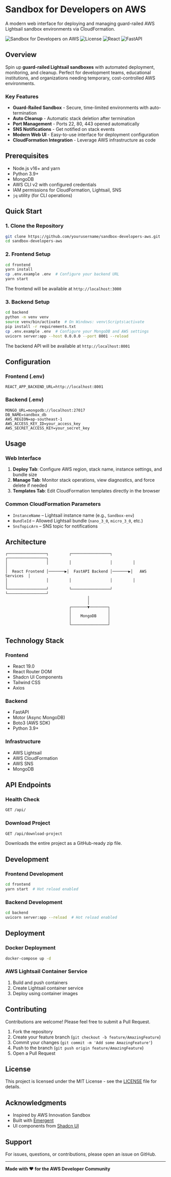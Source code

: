 # Sandbox for Developers on AWS

A modern web interface for deploying and managing guard-railed AWS Lightsail sandbox environments via CloudFormation.

![Sandbox for Developers on AWS](https://img.shields.io/badge/AWS-Lightsail-FF9900?style=flat&logo=amazon-aws)
![License](https://img.shields.io/badge/License-MIT-blue.svg)
![React](https://img.shields.io/badge/React-19.0-61DAFB?style=flat&logo=react)
![FastAPI](https://img.shields.io/badge/FastAPI-0.110-009688?style=flat&logo=fastapi)

## Overview

Spin up **guard-railed Lightsail sandboxes** with automated deployment, monitoring, and cleanup. Perfect for development teams, educational institutions, and organizations needing temporary, cost-controlled AWS environments.

### Key Features

- **Guard-Railed Sandbox** - Secure, time-limited environments with auto-termination
- **Auto Cleanup** - Automatic stack deletion after termination
- **Port Management** - Ports 22, 80, 443 opened automatically
- **SNS Notifications** - Get notified on stack events
- **Modern Web UI** - Easy-to-use interface for deployment configuration
- **CloudFormation Integration** - Leverage AWS infrastructure as code

## Prerequisites

- Node.js v16+ and yarn
- Python 3.9+
- MongoDB
- AWS CLI v2 with configured credentials
- IAM permissions for CloudFormation, Lightsail, SNS
- `jq` utility (for CLI operations)

## Quick Start

### 1. Clone the Repository

```bash
git clone https://github.com/yourusername/sandbox-developers-aws.git
cd sandbox-developers-aws
```

### 2. Frontend Setup

```bash
cd frontend
yarn install
cp .env.example .env  # Configure your backend URL
yarn start
```

The frontend will be available at `http://localhost:3000`

### 3. Backend Setup

```bash
cd backend
python -m venv venv
source venv/bin/activate  # On Windows: venv\Scripts\activate
pip install -r requirements.txt
cp .env.example .env  # Configure your MongoDB and AWS settings
uvicorn server:app --host 0.0.0.0 --port 8001 --reload
```

The backend API will be available at `http://localhost:8001`

## Configuration

### Frontend (.env)

```env
REACT_APP_BACKEND_URL=http://localhost:8001
```

### Backend (.env)

```env
MONGO_URL=mongodb://localhost:27017
DB_NAME=sandbox_db
AWS_REGION=ap-southeast-1
AWS_ACCESS_KEY_ID=your_access_key
AWS_SECRET_ACCESS_KEY=your_secret_key
```

## Usage

### Web Interface

1. **Deploy Tab**: Configure AWS region, stack name, instance settings, and bundle size
2. **Manage Tab**: Monitor stack operations, view diagnostics, and force delete if needed
3. **Templates Tab**: Edit CloudFormation templates directly in the browser

### Common CloudFormation Parameters

- `InstanceName` – Lightsail instance name (e.g., `Sandbox-env`)
- `BundleId` – Allowed Lightsail bundle (`nano_3_0`, `micro_3_0`, etc.)
- `SnsTopicArn` – SNS topic for notifications

## Architecture

```
┌─────────────────┐         ┌─────────────────┐         ┌─────────────────┐
│                 │         │                 │         │                 │
│  React Frontend │───────▶│  FastAPI Backend │───────▶│   AWS Services  │
│                 │         │                 │         │                 │
└─────────────────┘         └─────────────────┘         └─────────────────┘
                                    │
                                    │
                            ┌───────▼────────┐
                            │                │
                            │    MongoDB     │
                            │                │
                            └────────────────┘
```

## Technology Stack

### Frontend
- React 19.0
- React Router DOM
- Shadcn UI Components
- Tailwind CSS
- Axios

### Backend
- FastAPI
- Motor (Async MongoDB)
- Boto3 (AWS SDK)
- Python 3.9+

### Infrastructure
- AWS Lightsail
- AWS CloudFormation
- AWS SNS
- MongoDB

## API Endpoints

### Health Check
```bash
GET /api/
```

### Download Project
```bash
GET /api/download-project
```
Downloads the entire project as a GitHub-ready zip file.

## Development

### Frontend Development

```bash
cd frontend
yarn start  # Hot reload enabled
```

### Backend Development

```bash
cd backend
uvicorn server:app --reload  # Hot reload enabled
```

## Deployment

### Docker Deployment

```bash
docker-compose up -d
```

### AWS Lightsail Container Service

1. Build and push containers
2. Create Lightsail container service
3. Deploy using container images

## Contributing

Contributions are welcome! Please feel free to submit a Pull Request.

1. Fork the repository
2. Create your feature branch (`git checkout -b feature/AmazingFeature`)
3. Commit your changes (`git commit -m 'Add some AmazingFeature'`)
4. Push to the branch (`git push origin feature/AmazingFeature`)
5. Open a Pull Request

## License

This project is licensed under the MIT License - see the [LICENSE](LICENSE) file for details.

## Acknowledgments

- Inspired by AWS Innovation Sandbox
- Built with [Emergent](https://emergent.sh)
- UI components from [Shadcn UI](https://ui.shadcn.com/)

## Support

For issues, questions, or contributions, please open an issue on GitHub.

---

**Made with ❤️ for the AWS Developer Community**
